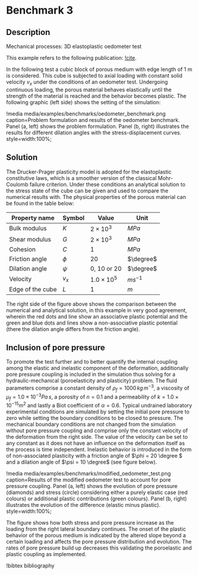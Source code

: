 # Benchmark 3

## Description
Mechanical processes: 3D elastoplastic oedometer test

This example refers to the following publication: [!cite](cacace2017).

In the following test a cubic block of porous medium with edge length of 1 m is considered. This cube is subjected to axial loading with constant solid velocity $v_x$ under the conditions of an oedometer test. Undergoing continuous loading, the porous material behaves elastically until the strength of the material is reached and the behavior becomes plastic. The following graphic (left side) shows the setting of the simulation:

!media media/examples/benchmarks/oedometer_benchmark.png
       caption=Problem formulation and results of the oedometer benchmark. Panel (a, left) shows the problem formulation. Panel (b, right) illustrates the results for different dilation angles with the stress-displacement curves.
       style=width:100%;

## Solution

The Drucker-Prager plasticity model is adopted for the elastoplastic constitutive laws, which is a smoother version of the classical Mohr-Coulomb failure criterion. Under these conditions an analytical solution to the stress state of the cube can be given and used to compare the numerical results with. The physical properties of the porous material can be found in the table below:

|Property name    | Symbol | Value                | Unit       |
|-----------------|--------|----------------------|------------|
|Bulk modulus     | $K$    | $2 \times 10^{3}$    | $MPa$      |
|Shear modulus    | $G$    | $2 \times 10^{3}$    | $MPa$      |
|Cohesion         | $C$    | $1$                  | $MPa$      |
|Friction angle   | $\phi$ | $20$                 | $\degree$  |
|Dilation angle   | $\psi$ | $0$, $10$ or $20$    | $\degree$  |
|Velocity         | $v_x$  | $1.0 \times 10^{5}$  | $m s^{-1}$ |
|Edge of the cube | $L$    | $1$                  | $m$        |


The right side of the figure above shows the comparison between the numerical and analytical solution, in this example in very good agreement, wherein the red dots and line show an associative plastic potential and the green and blue dots and lines show a non-associative plastic potential (there the dilation angle differs from the friction angle).

## Inclusion of pore pressure


To promote the test further and to better quantify the internal coupling among the elastic and inelastic component of the deformation, additionally pore pressure coupling is included in the simulation thus solving for a hydraulic-mechanical (poroelasticity and plasticity) problem. The fluid parameters comprise a constant density of $\rho_f = 1000\,kg\,m^{-3}$, a viscosity of $\mu_f = 1.0 \times 10^{-3} Pa\,s$, a porosity of $n = 0.1$ and a permeability of $k = 1.0 \times 10^{-15} m^2$ and lastly a Biot coefficient of $\alpha = 0.6$. Typical undrained laboratory experimental conditions are simulated by setting the initial pore pressure to zero while setting the boundary conditions to be closed to pressure. The mechanical boundary conditions are not changed from the simulation without pore pressure coupling and comprise only the constant velocity of the deformation from the right side. The value of the velocity can be set to any constant as it does not have an influence on the deformation itself as the process is time independent. Inelastic behavior is introduced in the form of non-associated plasticity with a friction angle of $\phi = 20 \degree $ and a dilation angle of $\psi = 10 \degree$ (see figure below).

!media media/examples/benchmarks/modified_oedometer_test.png
       caption=Results of the modified oedometer test to account for pore pressure coupling. Panel (a, left) shows the evolution of pore pressure (diamonds) and stress (circle) considering either a purely elastic case (red colours) or additional plastic contributions (green colours). Panel (b, right) illustrates the evolution of the difference (elastic minus plastic).
       style=width:100%;

The figure shows how both stress and pore pressure increase as the loading from the right lateral boundary continues. The onset of the plastic behavior of the porous medium is indicated by the altered slope beyond a certain loading and affects the pore pressure distribution and evolution. The rates of pore pressure build up decreases this validating the poroelastic and plastic coupling as implemented.

!bibtex bibliography
